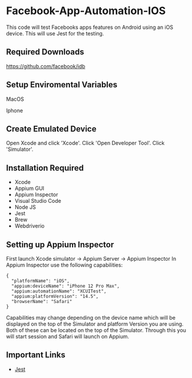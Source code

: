 # Facebook-App-Automation-IOS
 This code will test Facebooks apps features on Android using an iOS device. This will use Jest for the testing. 
## Required Downloads
https://github.com/facebook/idb

## Setup Enviromental Variables

MacOS

Iphone 

## Create Emulated Device
Open Xcode and click 'Xcode'. Click 'Open Developer Tool'. Click 'Simulator'.

## Installation Required 
- Xcode
- Appium GUI 
- Appium Inspector
- Visual Studio Code
- Node JS
- Jest 
- Brew 
- Webdriverio

## Setting up Appium Inspector 
First launch Xcode simulator -> Appium Server -> Appium Inspector 
In Appium Inspector use the following capabilities: 
```
{
  "platformName": "iOS",
  "appium:deviceName": "iPhone 12 Pro Max",
  "appium:automationName": "XCUITest",
  "appium:platformVersion": "14.5",
  "browserName": "Safari"
}
```
Capabilities may change depending on the device name which will be displayed on the top of the Simulator and platform Version you are using. Both of these can be located on the top of the Simulator. Through this you will start session and Safari will launch on Appium. 

## Important Links
-  [Jest](https://jestjs.io)
